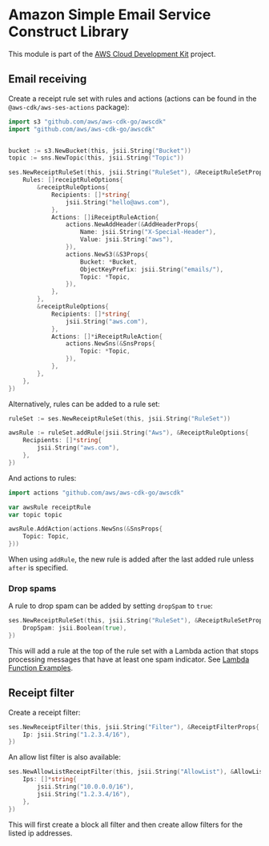 # Amazon Simple Email Service Construct Library

This module is part of the [AWS Cloud Development Kit](https://github.com/aws/aws-cdk) project.

## Email receiving

Create a receipt rule set with rules and actions (actions can be found in the
`@aws-cdk/aws-ses-actions` package):

```go
import s3 "github.com/aws/aws-cdk-go/awscdk"
import "github.com/aws/aws-cdk-go/awscdk"


bucket := s3.NewBucket(this, jsii.String("Bucket"))
topic := sns.NewTopic(this, jsii.String("Topic"))

ses.NewReceiptRuleSet(this, jsii.String("RuleSet"), &ReceiptRuleSetProps{
	Rules: []receiptRuleOptions{
		&receiptRuleOptions{
			Recipients: []*string{
				jsii.String("hello@aws.com"),
			},
			Actions: []iReceiptRuleAction{
				actions.NewAddHeader(&AddHeaderProps{
					Name: jsii.String("X-Special-Header"),
					Value: jsii.String("aws"),
				}),
				actions.NewS3(&S3Props{
					Bucket: *Bucket,
					ObjectKeyPrefix: jsii.String("emails/"),
					Topic: *Topic,
				}),
			},
		},
		&receiptRuleOptions{
			Recipients: []*string{
				jsii.String("aws.com"),
			},
			Actions: []*iReceiptRuleAction{
				actions.NewSns(&SnsProps{
					Topic: *Topic,
				}),
			},
		},
	},
})
```

Alternatively, rules can be added to a rule set:

```go
ruleSet := ses.NewReceiptRuleSet(this, jsii.String("RuleSet"))

awsRule := ruleSet.addRule(jsii.String("Aws"), &ReceiptRuleOptions{
	Recipients: []*string{
		jsii.String("aws.com"),
	},
})
```

And actions to rules:

```go
import actions "github.com/aws/aws-cdk-go/awscdk"

var awsRule receiptRule
var topic topic

awsRule.AddAction(actions.NewSns(&SnsProps{
	Topic: Topic,
}))
```

When using `addRule`, the new rule is added after the last added rule unless `after` is specified.

### Drop spams

A rule to drop spam can be added by setting `dropSpam` to `true`:

```go
ses.NewReceiptRuleSet(this, jsii.String("RuleSet"), &ReceiptRuleSetProps{
	DropSpam: jsii.Boolean(true),
})
```

This will add a rule at the top of the rule set with a Lambda action that stops processing messages that have at least one spam indicator. See [Lambda Function Examples](https://docs.aws.amazon.com/ses/latest/DeveloperGuide/receiving-email-action-lambda-example-functions.html).

## Receipt filter

Create a receipt filter:

```go
ses.NewReceiptFilter(this, jsii.String("Filter"), &ReceiptFilterProps{
	Ip: jsii.String("1.2.3.4/16"),
})
```

An allow list filter is also available:

```go
ses.NewAllowListReceiptFilter(this, jsii.String("AllowList"), &AllowListReceiptFilterProps{
	Ips: []*string{
		jsii.String("10.0.0.0/16"),
		jsii.String("1.2.3.4/16"),
	},
})
```

This will first create a block all filter and then create allow filters for the listed ip addresses.
